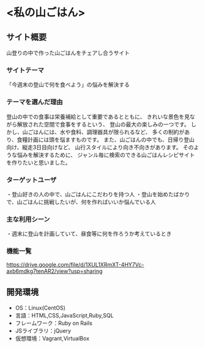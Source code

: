 # <私の山ごはん>

## サイト概要
山登りの中で作った山ごはんをチェアし合うサイト

### サイトテーマ
「今週末の登山で何を食べよう」の悩みを解決する

### テーマを選んだ理由
登山の中での食事は栄養補給として重要であるとともに、
きれいな景色を見ながら解放された空間で食事をするという、
登山の最大の楽しみの一つです。
しかし、山ごはんには、水や食料、調理器具が限られるなど、
多くの制約があり、食糧計画には頭を悩ますものです。
また、山ごはんの中でも、日帰り登山向け、縦走3日目向けなど、
山行スタイルにより向き不向きがあります。
そのような悩みを解決するために、
ジャンル毎に検索のできる山ごはんレシピサイト
を作りたいと思いました。

### ターゲットユーザ
・登山好きの人の中で、山ごはんにこだわりを持つ人
・登山を始めたばかりで、山ごはんに挑戦したいが、何を作ればいいか悩んでいる人

### 主な利用シーン
・週末に登山を計画していて、昼食等に何を作ろうか考えているとき

### 機能一覧
https://drive.google.com/file/d/1XUL1XRmXT-4HY7Vc-axb6mdkg7tenAR2/view?usp=sharing

## 開発環境
- OS：Linux(CentOS)
- 言語：HTML,CSS,JavaScript,Ruby,SQL
- フレームワーク：Ruby on Rails
- JSライブラリ：jQuery
- 仮想環境：Vagrant,VirtualBox
